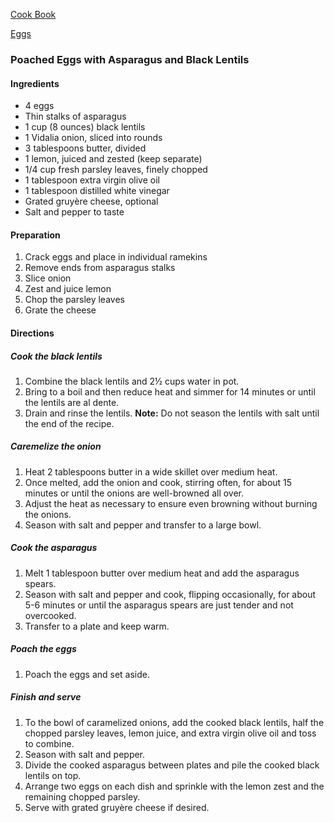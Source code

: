 [Cook Book](https://github.com/vmsmith/CookBook/blob/master/README.md)  

[Eggs](https://github.com/vmsmith/CookBook/blob/master/eggs.md)  

### Poached Eggs with Asparagus and Black Lentils  

#### Ingredients  

* 4 eggs  
* Thin stalks of asparagus  
* 1 cup (8 ounces) black lentils  
* 1 Vidalia onion, sliced into rounds  
* 3 tablespoons butter, divided  
* 1 lemon, juiced and zested (keep separate)  
* 1/4 cup fresh parsley leaves, finely chopped  
* 1 tablespoon extra virgin olive oil  
* 1 tablespoon distilled white vinegar  
* Grated gruyère cheese, optional  
* Salt and pepper to taste  

#### Preparation  

1. Crack eggs and place in individual ramekins  
2. Remove ends from asparagus stalks  
3. Slice onion  
4. Zest and juice lemon  
5. Chop the parsley leaves  
6. Grate the cheese  

#### Directions  

##### Cook the black lentils  

1. Combine the black lentils and 2½ cups water in pot.  
2. Bring to a boil and then reduce heat and simmer for 14 minutes or until the lentils are al dente. 
3. Drain and rinse the lentils. **Note:** Do not season the lentils with salt until the end of the recipe.

##### Caremelize the onion  

1. Heat 2 tablespoons butter in a wide skillet over medium heat.  
2. Once melted, add the onion and cook, stirring often, for about 15 minutes or until the onions are well-browned all over.  
3. Adjust the heat as necessary to ensure even browning without burning the onions.  
4. Season with salt and pepper and transfer to a large bowl.

##### Cook the asparagus  

1. Melt 1 tablespoon butter over medium heat and add the asparagus spears.  
2. Season with salt and pepper and cook, flipping occasionally, for about 5-6 minutes or until the asparagus spears are just tender and not overcooked.  
3. Transfer to a plate and keep warm.

##### Poach the eggs

1. Poach the eggs and set aside.  

##### Finish and serve  

1. To the bowl of caramelized onions, add the cooked black lentils, half the chopped parsley leaves, lemon juice, and extra virgin olive oil and toss to combine.  
2. Season with salt and pepper.  
3. Divide the cooked asparagus between plates and pile the cooked black lentils on top.  
4. Arrange two eggs on each dish and sprinkle with the lemon zest and the remaining chopped parsley.   
5. Serve with grated gruyère cheese if desired.  
